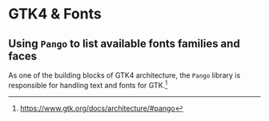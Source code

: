 # GTK4 & Fonts

## Using `Pango` to list available fonts families and faces

As one of the building blocks of GTK4 architecture, the `Pango` library is responsible for handling text and fonts for GTK.[^1]

[^1]: https://www.gtk.org/docs/architecture/#pango
